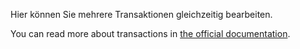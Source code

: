 Hier können Sie mehrere Transaktionen gleichzeitig bearbeiten.

You can read more about transactions in [the official documentation](https://docs.firefly-iii.org/concepts/transactions).